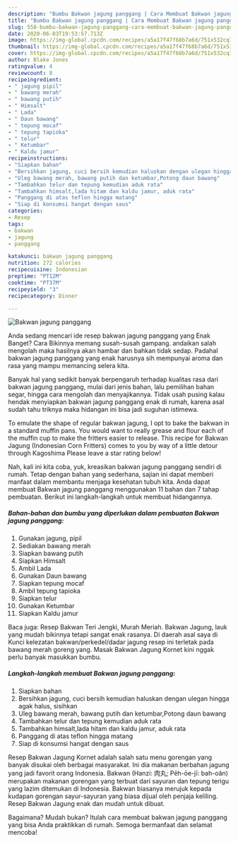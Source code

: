 ```yaml
---
description: "Bumbu Bakwan jagung panggang | Cara Membuat Bakwan jagung panggang Yang Bikin Ngiler"
title: "Bumbu Bakwan jagung panggang | Cara Membuat Bakwan jagung panggang Yang Bikin Ngiler"
slug: 558-bumbu-bakwan-jagung-panggang-cara-membuat-bakwan-jagung-panggang-yang-bikin-ngiler
date: 2020-06-03T19:53:57.713Z
image: https://img-global.cpcdn.com/recipes/a5a17f47f68b7a6d/751x532cq70/bakwan-jagung-panggang-foto-resep-utama.jpg
thumbnail: https://img-global.cpcdn.com/recipes/a5a17f47f68b7a6d/751x532cq70/bakwan-jagung-panggang-foto-resep-utama.jpg
cover: https://img-global.cpcdn.com/recipes/a5a17f47f68b7a6d/751x532cq70/bakwan-jagung-panggang-foto-resep-utama.jpg
author: Blake Jones
ratingvalue: 4
reviewcount: 8
recipeingredient:
- " jagung pipil"
- " bawang merah"
- " bawang putih"
- " Himsalt"
- " Lada"
- " Daun bawang"
- " tepung mocaf"
- " tepung tapioka"
- " telur"
- " Ketumbar"
- " Kaldu jamur"
recipeinstructions:
- "Siapkan bahan"
- "Bersihkan jagung, cuci bersih kemudian haluskan dengan ulegan hingga agak halus, sisihkan"
- "Uleg bawang merah, bawang putih dan ketumbar,Potong daun bawang"
- "Tambahkan telur dan tepung kemudian aduk rata"
- "Tambahkan himsalt,lada hitam dan kaldu jamur, aduk rata"
- "Panggang di atas teflon hingga matang"
- "Siap di konsumsi hangat dengan saus"
categories:
- Resep
tags:
- bakwan
- jagung
- panggang

katakunci: bakwan jagung panggang 
nutrition: 272 calories
recipecuisine: Indonesian
preptime: "PT12M"
cooktime: "PT37M"
recipeyield: "3"
recipecategory: Dinner

---
```



![Bakwan jagung panggang](https://img-global.cpcdn.com/recipes/a5a17f47f68b7a6d/751x532cq70/bakwan-jagung-panggang-foto-resep-utama.jpg)

Anda sedang mencari ide resep bakwan jagung panggang yang Enak Banget? Cara Bikinnya memang susah-susah gampang. andaikan salah mengolah maka hasilnya akan hambar dan bahkan tidak sedap. Padahal bakwan jagung panggang yang enak harusnya sih mempunyai aroma dan rasa yang mampu memancing selera kita.

Banyak hal yang sedikit banyak berpengaruh terhadap kualitas rasa dari bakwan jagung panggang, mulai dari jenis bahan, lalu pemilihan bahan segar, hingga cara mengolah dan menyajikannya. Tidak usah pusing kalau hendak menyiapkan bakwan jagung panggang enak di rumah, karena asal sudah tahu triknya maka hidangan ini bisa jadi suguhan istimewa.

To emulate the shape of regular bakwan jagung, I opt to bake the bakwan in a standard muffin pans. You would want to really grease and flour each of the muffin cup to make the fritters easier to release. This recipe for Bakwan Jagung (Indonesian Corn Fritters) comes to you by way of a little detour through Kagoshima Please leave a star rating below!


Nah, kali ini kita coba, yuk, kreasikan bakwan jagung panggang sendiri di rumah. Tetap dengan bahan yang sederhana, sajian ini dapat memberi manfaat dalam membantu menjaga kesehatan tubuh kita. Anda dapat membuat Bakwan jagung panggang menggunakan 11 bahan dan 7 tahap pembuatan. Berikut ini langkah-langkah untuk membuat hidangannya.

<!--inarticleads1-->

##### Bahan-bahan dan bumbu yang diperlukan dalam pembuatan Bakwan jagung panggang:

1. Gunakan  jagung, pipil
1. Sediakan  bawang merah
1. Siapkan  bawang putih
1. Siapkan  Himsalt
1. Ambil  Lada
1. Gunakan  Daun bawang
1. Siapkan  tepung mocaf
1. Ambil  tepung tapioka
1. Siapkan  telur
1. Gunakan  Ketumbar
1. Siapkan  Kaldu jamur


Baca juga: Resep Bakwan Teri Jengki, Murah Meriah. Bakwan Jagung, lauk yang mudah bikinnya tetapi sangat enak rasanya. Di daerah asal saya di Kunci kelezatan bakwan/perkedel/dadar jagung resep ini terletak pada bawang merah goreng yang. Masak Bakwan Jagung Kornet kini nggak perlu banyak masukkan bumbu. 

<!--inarticleads2-->

##### Langkah-langkah membuat Bakwan jagung panggang:

1. Siapkan bahan
1. Bersihkan jagung, cuci bersih kemudian haluskan dengan ulegan hingga agak halus, sisihkan
1. Uleg bawang merah, bawang putih dan ketumbar,Potong daun bawang
1. Tambahkan telur dan tepung kemudian aduk rata
1. Tambahkan himsalt,lada hitam dan kaldu jamur, aduk rata
1. Panggang di atas teflon hingga matang
1. Siap di konsumsi hangat dengan saus


Resep Bakwan Jagung Kornet adalah salah satu menu gorengan yang banyak disukai oleh berbagai masyarakat. Ini dia makanan berbahan jagung yang jadi favorit orang Indonesia. Bakwan (Hanzi: 肉丸; Pe̍h-ōe-jī: bah-oân) merupakan makanan gorengan yang terbuat dari sayuran dan tepung terigu yang lazim ditemukan di Indonesia. Bakwan biasanya merujuk kepada kudapan gorengan sayur-sayuran yang biasa dijual oleh penjaja keliling. Resep Bakwan Jagung enak dan mudah untuk dibuat. 

Bagaimana? Mudah bukan? Itulah cara membuat bakwan jagung panggang yang bisa Anda praktikkan di rumah. Semoga bermanfaat dan selamat mencoba!
